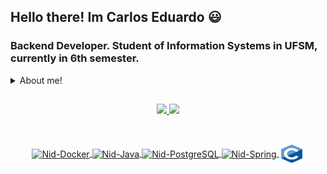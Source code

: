 <!---
ceniederauer/ceniederauer is a ✨ special ✨ repository because its `README.md` (this file) appears on your GitHub profile.
You can click the Preview link to take a look at your changes.
--->
## Hello there! Im Carlos Eduardo 😃

### Backend Developer. Student of Information Systems in UFSM, currently in 6th semester.

<details>
  <summary>About me!</summary>

  - I'm 23yo and my birthday is september 16th 🎂
  
  - I like to watch movies and play games 🎬 🎮
  
[![spotify-github-profile](https://spotify-github-profile.vercel.app/api/view?uid=12164429540&cover_image=true&theme=default)](https://github.com/kittinan/spotify-github-profile)  
</details>

##

<div align="center">
  <a href="https://github.com/ceniederauer">
  <img height="180em" src="https://github-readme-stats.vercel.app/api?username=ceniederauer&show_icons=true&theme=vue-dark&include_all_commits=true&count_private=true"/>
  <img height="180em" src="https://github-readme-stats.vercel.app/api/top-langs/?username=ceniederauer&layout=compact&langs_count=7&theme=vue-dark"/>
</div>

## 

<div align="center"><br>
  <img align="center" alt="Nid-Docker" height="30" width="40" src="https://cdn.jsdelivr.net/gh/devicons/devicon/icons/docker/docker-original.svg">
  <img align="center" alt="Nid-Java" height="30" width="40" src="https://cdn.jsdelivr.net/gh/devicons/devicon/icons/java/java-original.svg">
  <img align="center" alt="Nid-PostgreSQL" height="30" width="40" src="https://cdn.jsdelivr.net/gh/devicons/devicon/icons/postgresql/postgresql-original.svg">
  <img align="center" alt="Nid-Spring" height="30" width="40" src="https://cdn.jsdelivr.net/gh/devicons/devicon/icons/spring/spring-original.svg">
  <img align="center" alt="Julio-C" height="30" width="40" src="https://raw.githubusercontent.com/devicons/devicon/master/icons/c/c-original.svg">

</div>

